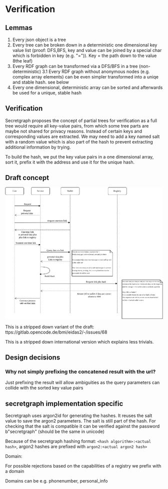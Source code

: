# Verification

## Lemmas

1. Every json object is a tree
2. Every tree can be broken down in a deterministic one dimensional key value list (proof: DFS,BFS, key and value can be joined by a special char which is forbidden in key (e.g. "=")). Key = the path down to the value 8the leaf)
3. Every RDF graph can be transformed via a DFS/BFS in a tree (non-deterministic)
   3.1 Every RDF graph without anonymous nodes (e.g. complex array elements) can be even simpler transformed into a uniqe and stable hash. see below
4. Every one dimensional, deterministic array can be sorted and afterwards be used for a unique, stable hash

## Verification

Secretgraph proposes the concept of partial trees for verification as a full tree would require all key-value pairs, from which some tree parts are maybe not shared for privacy reasons.
Instead of certain keys and corresponding values are extracted. We may need to add a key named salt with a random value which is also part of the hash to prevent extracting additional information by trying.

To build the hash, we put the key value pairs in a one dimensional array, sort it, prefix it with the address and use it for the unique hash.

## Draft concept

![Verification Workflow](Verification_and_Wallet.png)

This is a stripped down variant of the draft:
ttps://gitlab.opencode.de/bmi/eidas2/-/issues/68

This is a stripped down international version which explains less trivials.

## Design decisions

### Why not simply prefixing the concatened result with the url?

Just prefixing the result will allow ambiguities as the query parameters can collide with the sorted key value pairs

## secretgraph implementation specific

Secretgraph uses argon2id for generating the hashes. It reuses the salt value to save the argon2 parameters. The salt is still part of the hash.
For checking that the salt is compatible it can be verified against the password b"secretgraph" (should be the same in unicode)

Because of the secretgraph hashing format: `<hash algorithm>:<actual hash>`, argon2 hashes are prefixed with `argon2:<actual argon2 hash>`

Domain:

For possible rejections based on the capabilities of a registry we prefix with a domain

Domains can be e.g. phonenumber, personal_info

